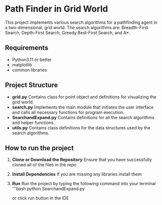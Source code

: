 # Path Finder in Grid World
This project implements various search algorithms for a pathfinding agent in a two-dimensional, grid world.
The search algorithms are: Breadth-First Search, Depth-First Search, Greedy Best-First Search, and A*.

## Requirements
- Python3.11 or better
- matplotlib
- common libraries

## Project Structure
- **grid.py**
    Contains class for point object and definitions for visualizing the grid world.
- **search.py**
    Implements the main module that initiates the user interface and calls all necessary functions for 
    program execution. 
- **SearchandExpand.py**
    Contains definitions for all the search algorithms and helper functions.
- **utils.py**
    Contains class definitions for the data structures used by the search algorithms.

## How to run the project
1. **Clone or Download the Repository**
    Ensure that you have successfully cloned all of the files in the repo
2. **Install Dependencies**
    If you are missing any libraries install them
3. **Run**
    Run the project by typing the following command into your terminal
    '''bash
    python SearchandExpand.py

    or click run button in the IDE 